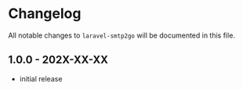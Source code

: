 # Changelog

All notable changes to `laravel-smtp2go` will be documented in this file.

## 1.0.0 - 202X-XX-XX

- initial release
